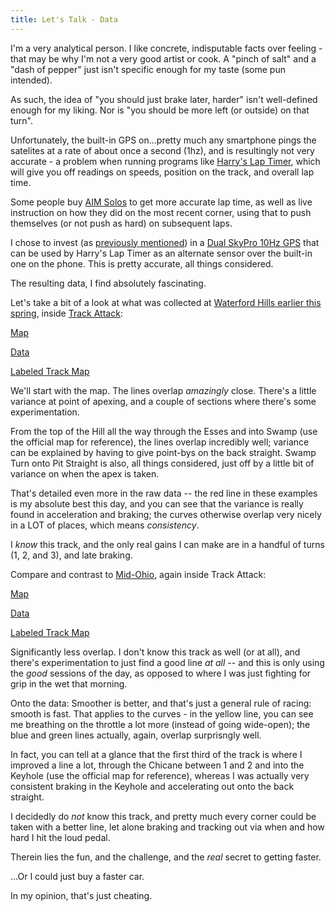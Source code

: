 ```yaml
---
title: Let's Talk - Data
---
```


I'm a very analytical person. I like concrete, indisputable facts over feeling - that may be why I'm not a very good artist or cook. A "pinch of salt" and a "dash of pepper" just isn't specific enough for my taste (some pun intended).

As such, the idea of "you should just brake later, harder" isn't well-defined enough for my liking. Nor is "you should be more left (or outside) on that turn". 

Unfortunately, the built-in GPS on...pretty much any smartphone pings the satelites at a rate of about once a second (1hz), and is resultingly not very accurate - a problem when running programs like [Harry's Lap Timer](https://www.gps-laptimer.de/), which will give you off readings on speeds, position on the track, and overall lap time.

Some people buy [AIM Solos](https://www.aim-sportline.com/en/products/solo2-solo2dl/index.htm) to get more accurate lap time, as well as live instruction on how they did on the most recent corner, using that to push themselves (or not push as hard) on subsequent laps.

I chose to invest (as [previously mentioned](/posts/2020/06/mid-ohio/)) in a [Dual SkyPro 10Hz GPS](https://www.amazon.com/Dual-Electronics-XGPS160-Multipurpose-Augmentation/dp/B00E65TNYE/ref=asc_df_B00E65TNYE/?tag=hyprod-20&linkCode=df0&hvadid=312195761225&hvpos=&hvnetw=g&hvrand=5866844427044894088&hvpone=&hvptwo=&hvqmt=&hvdev=c&hvdvcmdl=&hvlocint=&hvlocphy=9053228&hvtargid=pla-456578265568&psc=1) that can be used by Harry's Lap Timer as an alternate sensor over the built-in one on the phone. This is pretty accurate, all things considered.

The resulting data, I find absolutely fascinating. 

Let's take a bit of a look at what was collected at [Waterford Hills earlier this spring](/posts/2020/05/waterford/), inside [Track Attack](https://trackattack.io/sessions):  

[Map](https://i.imgur.com/nnJ9vdP.png)  

[Data](https://i.imgur.com/KpUAbb1.png)  

[Labeled Track Map](https://www.pngfind.com/pngs/m/234-2348116_waterford-hills-road-racing-track-racing-track-hd.png)  

We'll start with the map. The lines overlap _amazingly_ close. There's a little variance at point of apexing, and a couple of sections where there's some experimentation.

From the top of the Hill all the way through the Esses and into Swamp (use the official map for reference), the lines overlap incredibly well; variance can be explained by having to give point-bys on the back straight. Swamp Turn onto Pit Straight is also, all things considered, just off by a little bit of variance on when the apex is taken.

That's detailed even more in the raw data -- the red line in these examples is my absolute best this day, and you can see that the variance is really found in acceleration and braking; the curves otherwise overlap very nicely in a LOT of places, which means _consistency_. 

I *know* this track, and the only real gains I can make are in a handful of turns (1, 2, and 3), and late braking.

Compare and contrast to [Mid-Ohio](/posts/2020/06/mid-ohio/), again inside Track Attack:  

[Map](https://i.imgur.com/q5EvhUG.png)  

[Data](https://i.imgur.com/aG1hnfZ.png)  

[Labeled Track Map](https://upload.wikimedia.org/wikipedia/commons/thumb/1/1f/Mid-Ohio.svg/1200px-Mid-Ohio.svg.png)  

Significantly less overlap. I don't know this track as well (or at all), and there's experimentation to just find a good line _at all_ -- and this is only using the _good_ sessions of the day, as opposed to where I was just fighting for grip in the wet that morning.

Onto the data: Smoother is better, and that's just a general rule of racing: smooth is fast. That applies to the curves - in the yellow line, you can see me breathing on the throttle a lot more (instead of going wide-open); the blue and green lines actually, again, overlap surprisngly well. 

In fact, you can tell at a glance that the first third of the track is where I improved a line a lot, through the Chicane between 1 and 2 and into the Keyhole (use the official map for reference), whereas I was actually very consistent braking in the Keyhole and accelerating out onto the back straight.

I decidedly do *not* know this track, and pretty much every corner could be taken with a better line, let alone braking and tracking out via when and how hard I hit the loud pedal.

Therein lies the fun, and the challenge, and the _real_ secret to getting faster. 

...Or I could just buy a faster car.

In my opinion, that's just cheating.